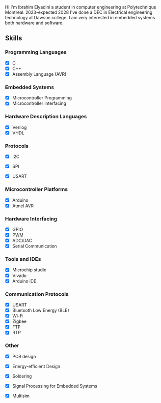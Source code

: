Hi I'm Ibrahim Elyadini a student in computer engineering at Polytechnique Montreal. 2023-expected 2028
I've done a DEC in Electrical engineering technology at Dawson college.
I am very interested in embedded systems both hardware and software.

## Skills

### Programming Languages
- [X] C
- [X] C++
- [X] Assembly Language (AVR)

### Embedded Systems
- [X] Microcontroller Programming
- [X] Microcontroller interfacing
      
### Hardware Description Languages
- [X] Verilog
- [X] VHDL

### Protocols
- [X] I2C
- [X] SPI
- [X] USART


### Microcontroller Platforms
- [X] Arduino
- [X] Atmel AVR

### Hardware Interfacing
- [X] GPIO
- [X] PWM
- [X] ADC/DAC
- [X] Serial Communication

### Tools and IDEs
- [X] Microchip studio
- [X] Vivado
- [X] Arduino IDE

### Communication Protocols
- [X] USART
- [X] Bluetooth Low Energy (BLE)
- [X] Wi-Fi
- [X] Zigbee
- [X] FTP
- [X] RTP

### Other
- [X] PCB design
- [X] Energy-efficient Design
- [X] Soldering
- [X] Signal Processing for Embedded Systems
- [X] Multisim




